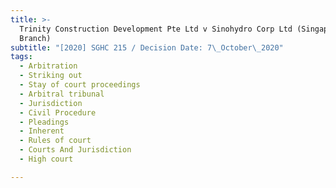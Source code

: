 ```yaml
---
title: >-
  Trinity Construction Development Pte Ltd v Sinohydro Corp Ltd (Singapore
  Branch)
subtitle: "[2020] SGHC 215 / Decision Date: 7\_October\_2020"
tags:
  - Arbitration
  - Striking out
  - Stay of court proceedings
  - Arbitral tribunal
  - Jurisdiction
  - Civil Procedure
  - Pleadings
  - Inherent
  - Rules of court
  - Courts And Jurisdiction
  - High court

---
```

